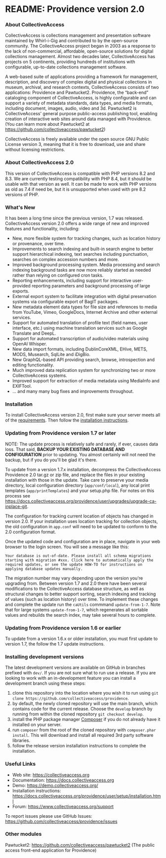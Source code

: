 # README: Providence version 2.0

### About CollectiveAccess

CollectiveAccess is collections management and presentation software maintained by Whirl-i-Gig and contributed to by the open-source community. The CollectiveAccess project began in 2003 as a response to the lack of non-commercial, affordable, open-source solutions for digital collections management. Almost two decades later, CollectiveAccess has projects on 5 continents, providing hundreds of institutions with configurable, up-to-date collections management software.

A web-based suite of applications providing a framework for management, description, and discovery of complex digital and physical collections in museum, archival, and research contexts, CollectiveAccess consists of two applications: Providence and Pawtucket2. Providence, the “back-end” cataloging component of CollectiveAccess, is highly configurable and can support a variety of metadata standards, data types, and media formats, including document, images, audio, video and 3d. Pawtucket2 is CollectiveAccess' general purpose public-access publishing tool, enabling creation of interactive web sites around data managed with Providence. (You can learn more about Pawtucket2 at https://github.com/collectiveaccess/pawtucket2)

CollectiveAccess is freely available under the open source GNU Public License version 3, meaning that it is free to download, use and share without licensing restrictions.

### About CollectiveAccess 2.0

This version of CollectiveAccess is compatible with PHP versions 8.2 and 8.3. We are currently testing compatibility with PHP 8.4, but it should be usable with that version as well.  It can be made to work with PHP versions as old as 7.4 if need be, but it is unsupported when used with pre 8.2 versions of PHP.

### What's New

It has been a long time since the previous version, 1.7 was released. CollectiveAccess version 2.0 offers a wide range of new and improved features and functionality, including: 

* New, more flexible system for tracking changes, such as location history or provenance, over time.
* Improvements to search indexing and built-in search engine to better support hierarchical indexing, text searches including punctuation, searches on complex accession numbers and more.
* Improved background processing system. Media processing and search indexing background tasks are now more reliably started as needed rather than relying on configured cron tasks.
* Reporting enhancements, including support for interactive user-provided reporting parameters and background processing of large exports.
* External export system to facilitate integration with digital preservation systems via configurable export of BagIT packages.
* New metadata element data types for file size and references to media from YouTube, Vimeo, GoogleDocs, Internet Archive and other external services.
* Support for automated translation of profile text (field names, user interface, etc.) using machine translation services such as Google Translate and DeepL.
* Support for automated transcription of audio/video materials using OpenAI Whisper.
* New data import formats, including DublinCoreXML, EHive, METS, MODS, Musearch, SqlLite and iDigBio.
* New GraphQL-based API providing search, browse, introspection and editing functionality.
* Much improved data replication system for synchronizing two or more CollectiveAccess systems.
* Improved support for extraction of media metadata using MediaInfo and EXIFTool.
* ... and many many bug fixes and improvements throughout.

### Installation

To install CollectiveAccess version 2.0, first make sure your server meets all of the [requirements](https://docs.collectiveaccess.org/providence/user/setup/systemReq). Then follow the [installation instructions](https://docs.collectiveaccess.org/providence/user/setup/install/). 

### Updating from Providence version 1.7 or later

NOTE: The update process is relatively safe and rarely, if ever, causes data loss. That said, **BACKUP YOUR EXISTING DATABASE AND CONFIGURATION** prior to updating. You almost certainly will not need the backup, but if you do you'll be glad it's there.

To update from a version 1.7.x installation, decompress the CollectiveAccess Providence 2.0 tar.gz or zip file, and replace the files in your existing installation with those in the update. Take care to preserve your media directory, local configuration directory (`app/conf/local`), any local print templates (`app/printTemplates`) and your setup.php file. For notes on this process see https://docs.collectiveaccess.org/providence/user/upgrades/upgrade-ca-inplace-git.

The configuration for tracking current location of objects has changed in version 2.0. If your installation uses location tracking for collection objects, the old configuration in ``app.conf`` will need to be updated to conform to the 2.0 configuration format.

Once the updated code and configuration are in place, navigate in your web browser to the login screen. You will see a message like this:

```
Your database is out-of-date. Please install all schema migrations starting with migration #xxx. Click here to automatically apply the required updates, or see the update HOW-TO for instructions on applying database updates manually.
```
 
The migration number may vary depending upon the version you're upgrading from. Between version 1.7 and 2.0 there have been several modifications to the CollectiveAccess database structure, as well as structural changes to better support sorting, search indexing and tracking of values (such as location history) over time. To implement these changes and complete the update run the ``caUtils`` commmand ```update-from-1-7```. Note that for large systems ```update-from-1-7```, which regenerates all sortable values and rebuilds the search index, may take several hours to complete.


### Updating from Providence version 1.6 or earlier

To update from a version 1.6.x or older installation, you must first update to version 1.7, the follow the 1.7 update instructions.

### Installing development versions

The latest development versions are available on GitHub in branches prefixed with `dev/`. If you are not sure what to run use a release. If you are looking to work with an in-development feature you can install a development branch using these steps:

1. clone this repository into the location where you wish it to run using `git clone https://github.com/collectiveaccess/providence`.
2. by default, the newly cloned repository will use the main branch, which contains code for the current release. Choose the `develop` branch by running from within the cloned repository `git checkout develop`.
3. install the PHP package manager [Composer](https://getcomposer.org) if you do not already have it installed on your server.
4. run `composer` from the root of the cloned repository with `composer.phar install`. This will download and install all required 3rd party software libraries. 
5. follow the release version installation instructions to complete the installation.

### Useful Links

* Web site: https://collectiveaccess.org
* Documentation: https://docs.collectiveaccess.org
* Demo: https://demo.collectiveaccess.org/
* Installation instructions: https://docs.collectiveaccess.org/providence/user/setup/installation.html
* Forum: https://www.collectiveaccess.org/support

To report issues please use GitHub Issues: https://github.com/collectiveaccess/providence/issues 

### Other modules

Pawtucket2: https://github.com/collectiveaccess/pawtucket2 (The public access front-end application for Providence)
